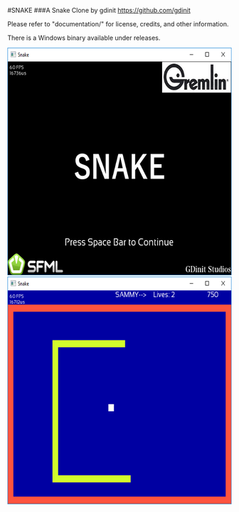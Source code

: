 #SNAKE
###A Snake Clone by gdinit
https://github.com/gdinit

Please refer to "documentation/" for license, credits, and other information.

There is a Windows binary available under releases.


<img src="extras/github_readme_screenshots/title.png" height="512" alt="TitleScreenshot"/>

<img src="extras/github_readme_screenshots/gameplay.png" height="512" alt="GameplayScreenshot"/> 

